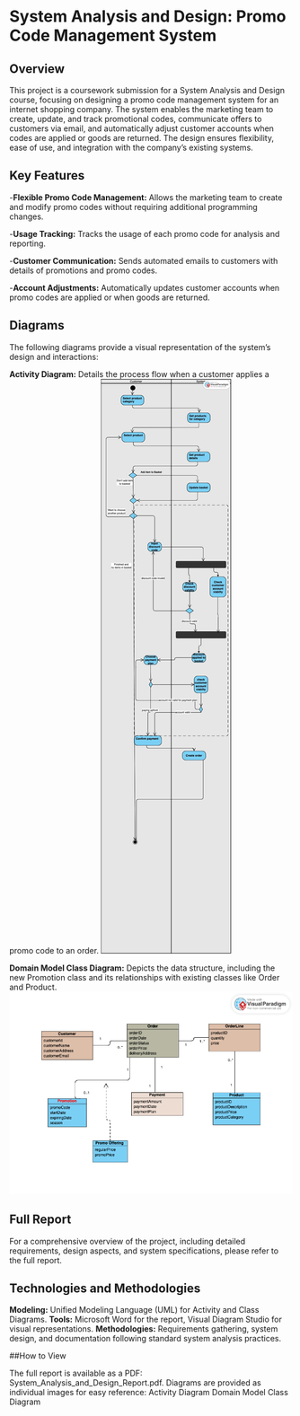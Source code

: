 
# System Analysis and Design: Promo Code Management System
## Overview
This project is a coursework submission for a System Analysis and Design course, focusing on designing a promo code management system for an internet shopping company. The system enables the marketing team to create, update, and track promotional codes, communicate offers to customers via email, and automatically adjust customer accounts when codes are applied or goods are returned. The design ensures flexibility, ease of use, and integration with the company’s existing systems.
## Key Features

-**Flexible Promo Code Management:** Allows the marketing team to create and modify promo codes without requiring additional programming changes.

-**Usage Tracking:** Tracks the usage of each promo code for analysis and reporting.

-**Customer Communication:** Sends automated emails to customers with details of promotions and promo codes.

-**Account Adjustments:** Automatically updates customer accounts when promo codes are applied or when goods are returned.

## Diagrams
The following diagrams provide a visual representation of the system’s design and interactions:

**Activity Diagram:** Details the process flow when a customer applies a promo code to an order.
![Activity Diagram](activity_diagram.jpg)

**Domain Model Class Diagram:** Depicts the data structure, including the new Promotion class and its relationships with existing classes like Order and Product.
![Domain Model](domain_model_class.png)

## Full Report
For a comprehensive overview of the project, including detailed requirements, design aspects, and system specifications, please refer to the full report.
## Technologies and Methodologies

**Modeling:** Unified Modeling Language (UML) for Activity and Class Diagrams.
**Tools:** Microsoft Word for the report, Visual Diagram Studio for visual representations.
**Methodologies:** Requirements gathering, system design, and documentation following standard system analysis practices.

##How to View

The full report is available as a PDF: System_Analysis_and_Design_Report.pdf.
Diagrams are provided as individual images for easy reference:
Activity Diagram
Domain Model Class Diagram





